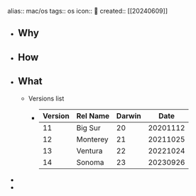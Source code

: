 alias:: mac/os
tags:: os
icon:: 🍎
created:: [[20240609]]

- ## Why
- ## How
- ## What
  - Versions list
    - | Version | Rel Name | Darwin | Date |
      |-----|-----|----|----|
      | 11 | Big Sur | 20 | 20201112 |
      | 12 | Monterey | 21 | 20211025 |
      | 13 | Ventura | 22  | 20221024 |
      | 14 | Sonoma | 23 | 20230926|
-
-